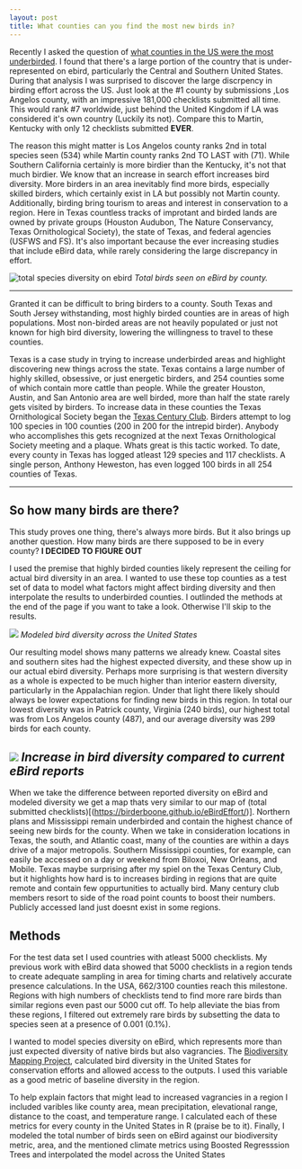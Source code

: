 ```yaml
---
layout: post
title: What counties can you find the most new birds in?
---
```

Recently I asked the question of [what counties in the US were the most underbirded](https://birderboone.github.io/eBirdEffort/). I found that there's a large portion of the country that is under-represented on ebird, particularly the Central and Southern United States. During that analysis I was surprised to discover the large discrpency in birding effort across the US. Just look at the #1 county by submissions ,Los Angelos county, with an impressive 181,000 checklists submitted all time. This would rank #7 worldwide, just behind the United Kingdom if LA was considered it's own country (Luckily its not). Compare this to Martin, Kentucky with only 12 checklists submitted **EVER**. 

The reason this might matter is Los Angelos county ranks 2nd in total species seen (534) while Martin county ranks 2nd TO LAST with (71). While Southern California certainly is more birdier than the Kentucky, it's not that much birdier. We know that an increase in search effort increases bird diversity. More birders in an area inevitably find more birds, especially skilled birders, which certainly exist in LA but possibly not Martin county. Additionally, birding bring tourism to areas and interest in conservation to a region. Here in Texas countless tracks of improtant and birded lands are owned by private groups (Houston Audubon, The Nature Conservancy, Texas Ornithological Society), the state of Texas, and federal agencies (USFWS and FS). It's also important because the ever increasing studies that include eBird data, while rarely considering the large discrepancy in effort.

![total species diversity on ebird](https://i.imgur.com/ogHJ3Tr.png) *Total birds seen on eBird by county.*

-------------------------------------------------
Granted it can be difficult to bring birders to a county. South Texas and South Jersey withstanding, most highly birded counties are in areas of high populations. Most non-birded areas are not heavily populated or just not known for high bird diversity, lowering the willingness to travel to these counties. 

Texas is a case study in trying to increase underbirded areas and highlight discovering new things across the state. Texas contains a large number of highly skilled, obsessive, or just energetic birders, and 254 counties some of which contain more cattle than people. While the greater Houston, Austin, and San Antonio area are well birded, more than half the state rarely gets visited by birders. To increase data in these counties the Texas Ornithological Society began the [Texas Century Club](http://texascenturyclub.org/index.php?title=Main_Page). Birders attempt to log 100 species in 100 counties (200 in 200 for the intrepid birder). Anybody who accomplishes this gets recognized at the next Texas Ornithological Society meeting and a plaque. Whats great is this tactic worked. To date, every county in Texas has logged atleast 129 species and 117 checklists. A single person, Anthony Heweston, has even logged 100 birds in all 254 counties of Texas. 

-------------------------------------------------
## So how many birds are there?
This study proves one thing, there's always more birds. But it also brings up another question. How many birds are there supposed to be in every county? **I DECIDED TO FIGURE OUT** 

I used the premise that highly birded counties likely represent the ceiling for actual bird diversity in an area. I wanted to use these top counties as a test set of data to model what factors might affect birding diversity and then interpolate the results to underbirded counties. I outlinded the methods at the end of the page if you want to take a look. Otherwise I'll skip to the results.

![](https://i.imgur.com/7g2Y4F0.png)
*Modeled bird diversity across the United States*

Our resulting model shows many patterns we already knew. Coastal sites and southern sites had the highest expected diversity, and these show up in our actual ebird diversity. Perhaps more surprising is that western diversity as a whole is expected to be much higher than interior eastern diversity, particularly in the Appalachian region. Under that light there likely should always be lower expectations for finding new birds in this region. In total our lowest diversity was in Patrick county, Virginia (240 birds), our highest total was from Los Angelos county (487), and our average diversity was 299 birds for each county. 

![](https://i.imgur.com/V7TEDjj.png)
*Increase in bird diversity compared to current eBird reports*
---------------------------------------- 

When we take the difference between reported diversity on eBird and modeled diversity we get a map thats very similar to our map of (total submitted checklists)[(https://birderboone.github.io/eBirdEffort/)]. Northern plans and Mississippi remain underbirded and contain the highest chance of seeing new birds for the county. When we take in consideration locations in Texas, the south, and Atlantic coast, many of the counties are within a days drive of a major metropolis. Southern Mississippi counties, for example, can easily be accessed on a day or weekend from Biloxoi, New Orleans, and Mobile. Texas maybe surprising after my spiel on the Texas Century Club, but it highlights how hard is to increases birding in regions that are quite remote and contain few oppurtunities to actually bird. Many century club members resort to side of the road point counts to boost their numbers. Publicly accessed land just doesnt exist in some regions.


## Methods
For the test data set I used countries with atleast 5000 checklists. My previous work with eBird data showed that 5000 checklists in a region tends to create adequate sampling in area for timing charts and relatively accurate presence calculations. In the USA, 662/3100 counties reach this milestone. Regions with high numbers of checklists tend to find more rare birds than similar regions even past our 5000 cut off. To help alleviate the bias from these regions, I filtered out extremely rare birds by subsetting the data to species seen at a presence of 0.001 (0.1%). 

I wanted to model species diversity on eBird, which represents more than just expected diversity of native birds but also vagrancies. The [Biodiversity Mapping Project](http://biodiversitymapping.org/wordpress/index.php/usa-birds/), calculated bird diversity in the United States for conservation efforts and allowed access to the outputs. I used this variable as a good metric of baseline diversity in the region. 

To help explain factors that might lead to increased vagrancies in a region I included varibles like county area, mean precipitation, elevational range, distance to the coast, and temperature range. I calculated each of these metrics for every county in the United States in R (praise be to it). Finally, I modeled the total number of birds seen on eBird against our biodiversity metric, area, and the mentioned climate metrics using Boosted Regresssion Trees and interpolated the model across the United States

